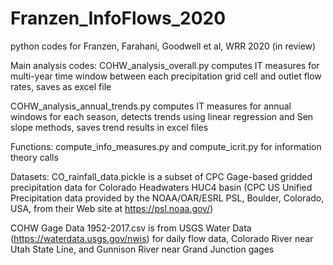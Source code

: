 # Franzen_InfoFlows_2020
python codes for Franzen, Farahani, Goodwell et al, WRR 2020 (in review)


Main analysis codes:
COHW_analysis_overall.py computes IT measures for multi-year time window between each precipitation grid cell and outlet flow rates, saves as excel file

COHW_analysis_annual_trends.py computes IT measures for annual windows for each season, detects trends using linear regression and Sen slope methods, saves trend results in excel files


Functions: compute_info_measures.py and compute_icrit.py for information theory calls

Datasets: 
CO_rainfall_data.pickle is a subset of CPC Gage-based gridded precipitation data for Colorado Headwaters HUC4 basin (CPC US Unified Precipitation data provided by the NOAA/OAR/ESRL PSL, Boulder, Colorado, USA, from their Web site at https://psl.noaa.gov/)

COHW Gage Data 1952-2017.csv is from USGS Water Data (https://waterdata.usgs.gov/nwis) for daily flow data, Colorado River near Utah State Line, and Gunnison River near Grand Junction gages